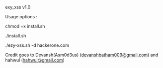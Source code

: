 exy_xss v1.0

Usage options :

chmod +x install.sh

./install.sh


./ezy-xss.sh -d hackerone.com

Credit goes to Devansh(Asm0d3us) (devanshbatham009@gmail.com)
and  hahwul (hahwul@gmail.com)
